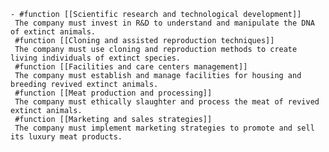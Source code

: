     - #function [[Scientific research and technological development]]
     The company must invest in R&D to understand and manipulate the DNA of extinct animals.
     #function [[Cloning and assisted reproduction techniques]]
     The company must use cloning and reproduction methods to create living individuals of extinct species.
     #function [[Facilities and care centers management]]
     The company must establish and manage facilities for housing and breeding revived extinct animals.
     #function [[Meat production and processing]]
     The company must ethically slaughter and process the meat of revived extinct animals.
     #function [[Marketing and sales strategies]]
     The company must implement marketing strategies to promote and sell its luxury meat products.

